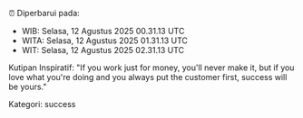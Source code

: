 ⏰ Diperbarui pada:
- WIB: Selasa, 12 Agustus 2025 00.31.13 UTC
- WITA: Selasa, 12 Agustus 2025 01.31.13 UTC
- WIT: Selasa, 12 Agustus 2025 02.31.13 UTC

Kutipan Inspiratif:
"If you work just for money, you'll never make it, but if you love what you're doing and you always put the customer first, success will be yours."


Kategori: success

